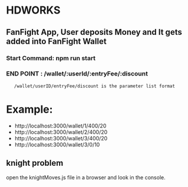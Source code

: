 # HDWORKS

## FanFight App, User deposits Money and It gets added into FanFight Wallet

###  Start Command: npm run start
###  END POINT : /wallet/:userId/:entryFee/:discount
       /wallet/userID/entryFee/discount is the parameter list format
# Example:
- http://localhost:3000/wallet/1/400/20 
- http://localhost:3000/wallet/2/400/20
- http://localhost:3000/wallet/3/400/20
- http://localhost:3000/wallet/3/0/10


## knight problem 
open the knightMoves.js file in a browser and look in the console.
